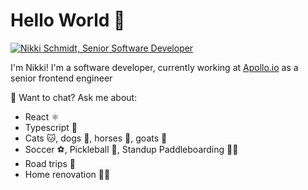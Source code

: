 # Hello World 👋

[![Nikki Schmidt, Senior Software Developer](https://i.imgur.com/qOtuLcY.png)](https://nsylv.dev/)

I'm Nikki!  I'm a software developer, currently working at [Apollo.io](https://www.apollo.io/) as a senior frontend engineer

💬  Want to chat?  Ask me about:
* React ⚛️
* Typescript 🙌
* Cats :cat:, dogs :dog:, horses :horse:, goats :goat:
* Soccer ⚽️, Pickleball 🏓, Standup Paddleboarding 🏄‍♀️
* Road trips 🚙
* Home renovation 👷‍♀️


<!--
**nsylv/nsylv** is a ✨ _special_ ✨ repository because its `README.md` (this file) appears on your GitHub profile.

Here are some ideas to get you started:

- 🔭 I’m currently working on ...
- 🌱 I’m currently learning ...
- 👯 I’m looking to collaborate on ...
- 🤔 I’m looking for help with ...
- 💬 Ask me about ...
- 📫 How to reach me: ...
- 😄 Pronouns: ...
- ⚡ Fun fact: ...
-->
